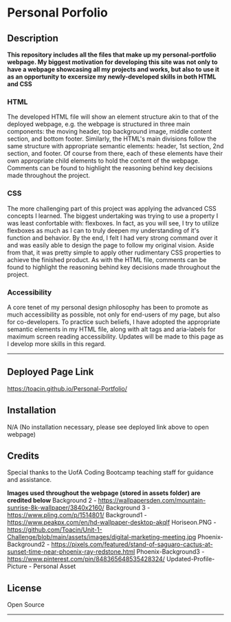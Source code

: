 # Personal Porfolio

## Description

**This repository includes all the files that make up my personal-portfolio webpage. My biggest motivation for developing this site was not only to have a webpage showcasing all my projects and works, but also to use it as an opportunity to excersize my newly-developed skills in both HTML and CSS**

### HTML
The developed HTML file will show an element structure akin to that of the deployed webpage, e.g. the webpage is structured in three main components: the moving header, top background image, middle content section, and bottom footer. Similarly, the HTML's main divisions follow the same structure with appropriate semantic elements: header, 1st section, 2nd section, and footer. Of course from there, each of these elements have their own appropriate child elements to hold the content of the webpage. Comments can be found to highlight the reasoning behind key decisions made throughout the project.

### CSS
The more challenging part of this project was applying the advanced CSS concepts I learned. The biggest undertaking was trying to use a property I was least confortable with: flexboxes. In fact, as you will see, I try to utilize flexboxes as much as I can to truly deepen my understanding of it's function and behavior. By the end, I felt I had very strong command over it and was easily able to design the page to follow my original vision. Aside from that, it was pretty simple to apply other rudimentary CSS properties to achieve the finished product. As with the HTML file, comments can be found to highlight the reasoning behind key decisions made throughout the project.

### Accessibility
A core tenet of my personal design philosophy has been to promote as much accessibility as possible, not only for end-users of my page, but also for co-developers. To practice such beliefs, I have adopted the appropriate semantic elements in my HTML file, along with alt tags and aria-labels for maximum screen reading accessibility. Updates will be made to this page as I develop more skills in this regard.

---
## Deployed Page Link

https://toacin.github.io/Personal-Portfolio/

## Installation

N/A (No installation necessary, please see deployed link above to open webpage)

## Credits

Special thanks to the UofA Coding Bootcamp teaching staff for guidance and assistance.

**Images used throughout the webpage (stored in assets folder) are credited below**
Background 2 - https://wallpapersden.com/mountain-sunrise-8k-wallpaper/3840x2160/
Background 3 - https://www.pling.com/p/1514801/
Background1 - https://www.peakpx.com/en/hd-wallpaper-desktop-akqlf
Horiseon.PNG - https://github.com/Toacin/Unit-1-Challenge/blob/main/assets/images/digital-marketing-meeting.jpg
Phoenix-Background2 - https://pixels.com/featured/stand-of-saguaro-cactus-at-sunset-time-near-phoenix-ray-redstone.html
Phoenix-Background3 - https://www.pinterest.com/pin/848365648535428324/
Updated-Profile-Picture - Personal Asset

## License

Open Source

---
